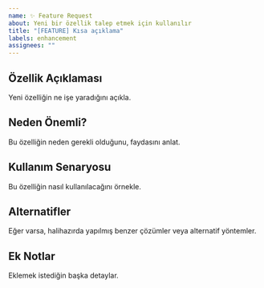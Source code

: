 ```yaml
---
name: ✨ Feature Request
about: Yeni bir özellik talep etmek için kullanılır
title: "[FEATURE] Kısa açıklama"
labels: enhancement
assignees: ""
---
```


## Özellik Açıklaması

Yeni özelliğin ne işe yaradığını açıkla.

## Neden Önemli?

Bu özelliğin neden gerekli olduğunu, faydasını anlat.

## Kullanım Senaryosu

Bu özelliğin nasıl kullanılacağını örnekle.

## Alternatifler

Eğer varsa, halihazırda yapılmış benzer çözümler veya alternatif yöntemler.

## Ek Notlar

Eklemek istediğin başka detaylar.
